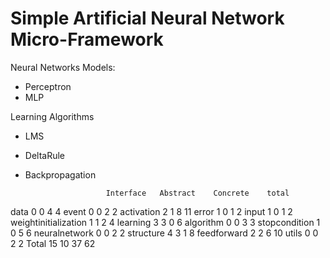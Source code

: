 Simple Artificial Neural Network Micro-Framework
===========================================


Neural Networks Models:

- Perceptron
- MLP

Learning Algorithms

- LMS
- DeltaRule
- Backpropagation




						Interface	Abstract 	Concrete	total
data					0			0			4			4
event					0			0			2			2
activation				2			1			8			11
error					1			0			1			2
input					1			0			1			2
weightinitialization	1			1			2			4
learning				3			3			0			6
algorithm				0			0			3			3
stopcondition			1			0			5			6
neuralnetwork			0			0			2			2
structure				4			3			1			8
feedforward				2			2			6			10
utils					0			0			2			2
				  Total	15			10			37			62